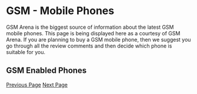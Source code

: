 # GSM - Mobile Phones
GSM Arena is the biggest source of information about the latest GSM mobile phones. This page is being displayed here as a courtesy of GSM Arena. If you are planning to buy a GSM mobile phone, then we suggest you go through all the review comments and then decide which phone is suitable for you.

## GSM Enabled Phones

[Previous Page](../gsm/gsm_billing.md) [Next Page](../gsm/gsm_quick_guide.md) 
